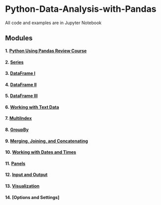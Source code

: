 # Python-Data-Analysis-with-Pandas
All code and examples are in Jupyter Notebook

## Modules
#### 1. [Python Using Pandas Review Course](https://github.com/HuilinLu/Python-Data-Analysis-with-Pandas/blob/master/Python%20Using%20Pandas%20Review%20Course.ipynb)
#### 2. [Series](https://github.com/HuilinLu/Python-Data-Analysis-with-Pandas/blob/master/Series.ipynb)
#### 3. [DataFrame I](https://github.com/HuilinLu/Python-Data-Analysis-with-Pandas/blob/master/DataFrame%20%201.ipynb)
#### 4. [DataFrame II](https://github.com/HuilinLu/Python-Data-Analysis-with-Pandas/blob/master/DataFrames%20II.ipynb)
#### 5. [DataFrame III](https://github.com/HuilinLu/Python-Data-Analysis-with-Pandas/blob/master/DataFrames%20III.ipynb)
#### 6. [Working with Text Data](https://github.com/HuilinLu/Python-Data-Analysis-with-Pandas/blob/master/Working%20with%20Text%20Data.ipynb)
#### 7. [MultiIndex](https://github.com/HuilinLu/Python-Data-Analysis-with-Pandas/blob/master/MultiIndex.ipynb)
#### 8. [GroupBy](https://github.com/HuilinLu/Python-Data-Analysis-with-Pandas/blob/master/GroupBy.ipynb)
#### 9. [Merging, Joining, and Concatenating](https://github.com/HuilinLu/Python-Data-Analysis-with-Pandas/blob/master/Merging%2C%20Joining%2C%20and%20Concatenating.ipynb)
#### 10. [Working with Dates and Times](https://github.com/HuilinLu/Python-Data-Analysis-with-Pandas/blob/master/Working%20with%20Dates%20and%20Times.ipynb)
#### 11. [Panels](https://github.com/HuilinLu/Python-Data-Analysis-with-Pandas/blob/master/Panels.ipynb)
#### 12. [Input and Output](https://github.com/HuilinLu/Python-Data-Analysis-with-Pandas/blob/master/Input%20and%20Output.ipynb)
#### 13. [Visualization](https://github.com/HuilinLu/Python-Data-Analysis-with-Pandas/blob/master/Visualization.ipynb)
#### 14. [Options and Settings]


